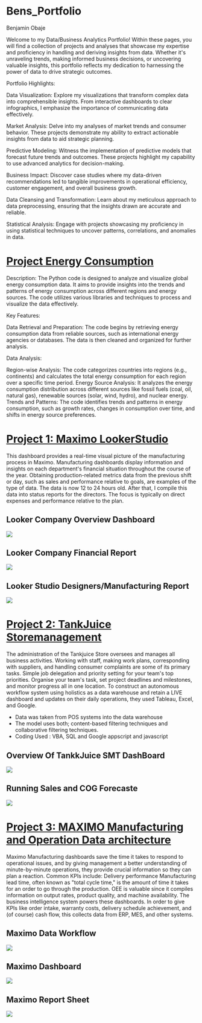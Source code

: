 # Bens_Portfolio
Benjamin Obaje

Welcome to my Data/Business Analytics Portfolio! Within these pages, you will find a collection of projects and analyses that showcase my expertise and proficiency in handling and deriving insights from data. Whether it's unraveling trends, making informed business decisions, or uncovering valuable insights, this portfolio reflects my dedication to harnessing the power of data to drive strategic outcomes.

Portfolio Highlights:

Data Visualization: Explore my visualizations that transform complex data into comprehensible insights. From interactive dashboards to clear infographics, I emphasize the importance of communicating data effectively.

Market Analysis: Delve into my analyses of market trends and consumer behavior. These projects demonstrate my ability to extract actionable insights from data to aid strategic planning.

Predictive Modeling: Witness the implementation of predictive models that forecast future trends and outcomes. These projects highlight my capability to use advanced analytics for decision-making.

Business Impact: Discover case studies where my data-driven recommendations led to tangible improvements in operational efficiency, customer engagement, and overall business growth.

Data Cleansing and Transformation: Learn about my meticulous approach to data preprocessing, ensuring that the insights drawn are accurate and reliable.

Statistical Analysis: Engage with projects showcasing my proficiency in using statistical techniques to uncover patterns, correlations, and anomalies in data.

# [Project Energy Consumption ](Energyconsumption/HourlyEnergyConsumptionpage.md)
Description:
The Python code is designed to analyze and visualize global energy consumption data. It aims to provide insights into the trends and patterns of energy consumption across different regions and energy sources. The code utilizes various libraries and techniques to process and visualize the data effectively.

Key Features:

Data Retrieval and Preparation: The code begins by retrieving energy consumption data from reliable sources, such as international energy agencies or databases. The data is then cleaned and organized for further analysis.

Data Analysis:

Region-wise Analysis: The code categorizes countries into regions (e.g., continents) and calculates the total energy consumption for each region over a specific time period.
Energy Source Analysis: It analyzes the energy consumption distribution across different sources like fossil fuels (coal, oil, natural gas), renewable sources (solar, wind, hydro), and nuclear energy.
Trends and Patterns: The code identifies trends and patterns in energy consumption, such as growth rates, changes in consumption over time, and shifts in energy source preferences.

# [Project 1: Maximo LookerStudio](https://lookerstudio.google.com/reporting/e1fbfc58-a0dc-48d3-8b5f-8cf12e61aa23)

This dashboard provides a real-time visual picture of the manufacturing process in Maximo. Manufacturing dashboards display information and insights on each department's financial situation throughout the course of the year. Obtaining production-related metrics data from the previous shift or day, such as sales and performance relative to goals, are examples of the type of data. The data is now 12 to 24 hours old.  After that, I compile this data into status reports for the directors. The focus is typically on direct expenses and performance relative to the plan. 


##  Looker Company Overview Dashboard
![](Lookerstudiodashboard/Pic%201.png) 
##  Looker Company Financial Report
![](Lookerstudiodashboard/Pic%202.png) 
##  Looker Studio Designers/Manufacturing Report
![](Lookerstudiodashboard/Pic%203.png) 

# [Project 2: TankJuice Storemanagement](https://docs.google.com/spreadsheets/d/1nEaTTt8odZ6MsGqOxkRwnXm_1DUOrBp_SKFCkDBndjw/edit?usp=sharing)

The administration of the Tankjuice Store oversees and manages all business activities. Working with staff, making work plans, corresponding with suppliers, and handling consumer complaints are some of its primary tasks. Simple job delegation and priority setting for your team's top priorities. Organise your team's task, set project deadlines and milestones, and monitor progress all in one location. To construct an autonomous workflow system using holistics as a data warehouse and retain a LIVE dashboard and updates on their daily operations, they used Tableau, Excel, and Google.

* Data was taken from POS systems into the data warehouse 
* The model uses both; content-based filtering techniques and collaborative filtering techniques. 
* Coding Used : VBA, SQL and Google appscript and javascript

## Overview Of TankkJuice SMT DashBoard 
![](TankJuiceImage/Pic%201.png) 
## Running Sales and COG Forecaste 
![](TankJuiceImage/Pic%202.png) 


# [Project 3: MAXIMO Manufacturing and Operation Data architecture](https://docs.google.com/spreadsheets/d/1iTGZgBQPVSjoE60fn6V6jQt_tMf1DCQ3/edit?usp=sharing&ouid=115884990578000692853&rtpof=true&sd=true)

Maximo Manufacturing dashboards save the time it takes to respond to operational issues, and by giving management a better understanding of minute-by-minute operations, they provide crucial information so they can plan a reaction. Common KPIs include: Delivery performance
Manufacturing lead time, often known as "total cycle time," is the amount of time it takes for an order to go through the production.
OEE is valuable since it compiles information on output rates, product quality, and machine availability. The business intelligence system powers these dashboards. In order to give KPIs like order intake, warranty costs, delivery schedule achievement, and (of course) cash flow, this collects data from ERP, MES, and other systems.

##  Maximo Data Workflow
![](MAXIMO%20DAN%20DASHBOARD/Pic%203.png) 
##  Maximo Dashboard 
![](MAXIMO%20DAN%20DASHBOARD/Pic%201.png) 
##  Maximo Report Sheet 
![](MAXIMO%20DAN%20DASHBOARD/Pic%202.png) 



